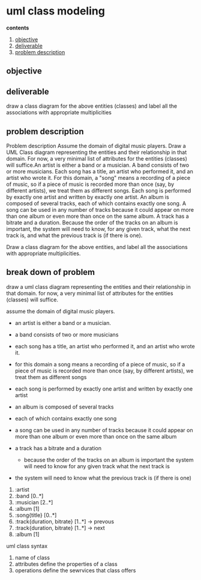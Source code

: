# uml class modeling

**contents**

1.  [objective](#objective)
2.  [deliverable](#deliverable)
3.  [problem description](#problem-description)

## objective

## deliverable

draw a class diagram for the above entities (classes) and label all the associations with appropriate multiplicities

## problem description

Problem description
Assume the domain of digital music players. Draw a UML Class diagram representing the entities and their relationship in that domain. For now, a very minimal list of attributes for the entities (classes) will suffice.An artist is either a band or a musician. A band consists of two or more musicians.
Each song has a title, an artist who performed it, and an artist who wrote it. For this domain, a "song" means a recording of a piece of music, so if a piece of music is recorded more than once (say, by different artists), we treat them as different songs. Each song is performed by exactly one artist and written by exactly one artist.  An album is composed of several tracks, each of which contains exactly one song. A song can be used in any number of tracks because it could appear on more than one album or even more than once on the same album. A track has a bitrate and a duration. Because the order of the tracks on an album is important, the system will need to know, for any given track, what the next track is, and what the previous track is (if there is one).

Draw a class diagram for the above entities, and label all the associations with appropriate multiplicities.

## break down of problem

draw a uml class diagram representing the entities and their relationship in that domain.  for now, a very minimal list of attributes for the entities (classes) will suffice.  

assume the domain of digital music players.  

-  an artist is either a band or a musician.  
-  a band consists of two or more musicians

-  each song has a title, an artist who performed it, and an artist who wrote it.
-  for this domain a song means a recording of a piece of music, so if a piece of music is recorded more than once (say, by different artists), we treat them as different songs
-  each song is performed by exactly one artist and written by exactly one artist

-  an album is composed of several tracks
-  each of which contains exactly one song
-  a song can be used in any number of tracks because it could appear on more than one album or even more than once on the same album

-  a track has a bitrate and a duration
    -  because the order of the tracks on an album is important the system will need to know for any given track what the next track is
-  the system will need to know what the previous track is (if there is one)

1.  :artist
2.  :band [0..*]
3.  :musician [2..*]
4.  :album [1]
5.  :song{title} [0..*]
6.  :track{duration, bitrate} [1..*] -> prevous
6.  :track{duration, bitrate} [1..*] -> next
7.  :album [1]

uml class syntax

1.  name of class
2.  attributes define the properties of a class
3.  operations define the sewrvices that class offers














